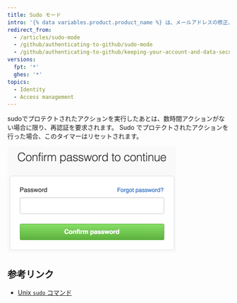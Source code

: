 ```yaml
---
title: Sudo モード
intro: '{% data variables.product.product_name %} は、メールアドレスの修正、第三者のアプリケーションの許可や新しい公開鍵の追加前、または、sudo でプロテクトされたアクションを開始する前に、パスワードを尋ねます。'
redirect_from:
  - /articles/sudo-mode
  - /github/authenticating-to-github/sudo-mode
  - /github/authenticating-to-github/keeping-your-account-and-data-secure/sudo-mode
versions:
  fpt: '*'
  ghes: '*'
topics:
  - Identity
  - Access management
---
```


sudoでプロテクトされたアクションを実行したあとは、数時間アクションがない場合に限り、再認証を要求されます。 Sudo でプロテクトされたアクションを行った場合、このタイマーはリセットされます。

![Sudo モードダイアログ](/assets/images/help/settings/sudo_mode_popup.png)

## 参考リンク

- [Unix `sudo` コマンド](http://en.wikipedia.org/wiki/Sudo)

